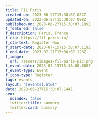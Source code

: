 ```yaml
---
title: FIL Paris
created-on: 2023-06-27T15:38:07.082Z
updated-on: 2023-06-27T15:38:07.098Z
published-on: 2023-06-27T15:38:07.109Z
f_featured: false
f_description: Paris, France
f_cta: https://fil-paris.io/
f_cta-text: Register Now
f_start-date: 2023-07-15T15:38:07.119Z
f_end-date: 2023-07-21T15:38:07.128Z
f_image:
  url: /assets/images/fil-paris-pic.png
f_event-date: 2023-07-15T15:38:00.000Z
f_event-type: Event
f_icon-type: Register
tags: events
layout: "[events].html"
date: 2023-06-27T15:38:07.144Z
seo:
  noindex: false
  twitter:title: summary
  twitter:card: summary
---
```

